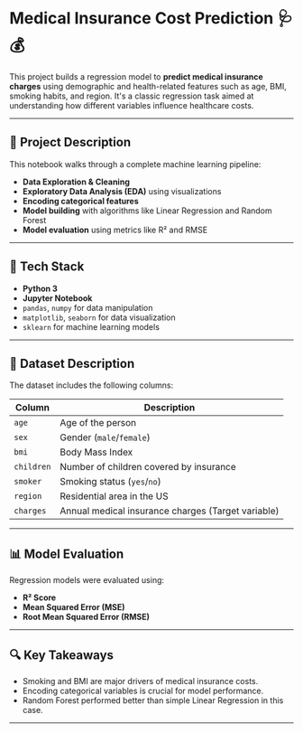 # Medical Insurance Cost Prediction 🩺💰

This project builds a regression model to **predict medical insurance charges** using demographic and health-related features such as age, BMI, smoking habits, and region. It's a classic regression task aimed at understanding how different variables influence healthcare costs.

---

## 📌 Project Description

This notebook walks through a complete machine learning pipeline:

- **Data Exploration & Cleaning**
- **Exploratory Data Analysis (EDA)** using visualizations
- **Encoding categorical features**
- **Model building** with algorithms like Linear Regression and Random Forest
- **Model evaluation** using metrics like R² and RMSE

---

## 🧰 Tech Stack

- **Python 3**
- **Jupyter Notebook**
- `pandas`, `numpy` for data manipulation  
- `matplotlib`, `seaborn` for data visualization  
- `sklearn` for machine learning models  

---

## 🧾 Dataset Description

The dataset includes the following columns:

| Column   | Description |
|----------|-------------|
| `age`     | Age of the person |
| `sex`     | Gender (`male`/`female`) |
| `bmi`     | Body Mass Index |
| `children` | Number of children covered by insurance |
| `smoker` | Smoking status (`yes`/`no`) |
| `region` | Residential area in the US |
| `charges` | Annual medical insurance charges (Target variable) |

---

## 📊 Model Evaluation

Regression models were evaluated using:

- **R² Score**
- **Mean Squared Error (MSE)**
- **Root Mean Squared Error (RMSE)**

---

## 🔍 Key Takeaways

- Smoking and BMI are major drivers of medical insurance costs.
- Encoding categorical variables is crucial for model performance.
- Random Forest performed better than simple Linear Regression in this case.

---
